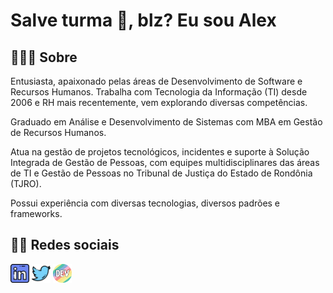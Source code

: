 # Salve turma 👋, blz? Eu sou Alex

## 👨🏻‍💻 Sobre 

Entusiasta, apaixonado pelas áreas de Desenvolvimento de Software e Recursos Humanos. Trabalha com Tecnologia da Informação (TI) desde 2006 e RH mais recentemente, vem explorando diversas competências.

Graduado em Análise e Desenvolvimento de Sistemas com MBA em Gestão de Recursos Humanos. 

Atua na gestão de projetos tecnológicos, incidentes e suporte à Solução Integrada de Gestão de Pessoas, com equipes multidisciplinares das áreas de TI e Gestão de Pessoas no Tribunal de Justiça do Estado de Rondônia (TJRO).

Possui experiência com diversas tecnologias, diversos padrões e frameworks.

## 🤝🏻 Redes sociais

<a href="https://www.linkedin.com/in/aljes96/"><img alt="LinkedIn Alex Jesus" height="30" src="https://raw.githubusercontent.com/8bithemant/8bithemant/master/linkedin.png?raw=true"></a>
<a href="https://www.twitter.com/aljes96/"><img alt="Twitter Alex Jesus" height="30" src="https://raw.githubusercontent.com/8bithemant/8bithemant/master/twitter.png?raw=true"></a>
<a href="https://dev.to/aljes96/"><img alt="DEV Alex Jesus" height="30" src="https://raw.githubusercontent.com/8bithemant/8bithemant/master/devto.png?raw=true"></a>

